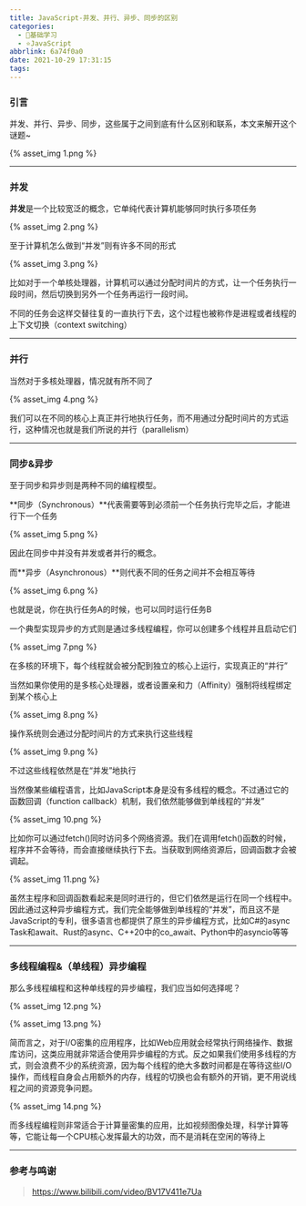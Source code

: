 ```yaml
---
title: JavaScript-并发、并行、异步、同步的区别
categories:
  - 🌙基础学习
  - ⭐JavaScript
abbrlink: 6a74f0a0
date: 2021-10-29 17:31:15
tags:
---
```


### 引言

并发、并行、异步、同步，这些属于之间到底有什么区别和联系，本文来解开这个谜题~

{% asset_img 1.png %}

***

<!--more-->

### 并发

**并发**是一个比较宽泛的概念，它单纯代表计算机能够同时执行多项任务

{% asset_img 2.png %}

至于计算机怎么做到“并发”则有许多不同的形式

{% asset_img 3.png %}

比如对于一个单核处理器，计算机可以通过分配时间片的方式，让一个任务执行一段时间，然后切换到另外一个任务再运行一段时间。

不同的任务会这样交替往复的一直执行下去，这个过程也被称作是进程或者线程的上下文切换（context switching）

***

### 并行

当然对于多核处理器，情况就有所不同了

{% asset_img 4.png %}

我们可以在不同的核心上真正并行地执行任务，而不用通过分配时间片的方式运行，这种情况也就是我们所说的并行（parallelism）

***

### 同步&异步

至于同步和异步则是两种不同的编程模型。

**同步（Synchronous）**代表需要等到必须前一个任务执行完毕之后，才能进行下一个任务

{% asset_img 5.png %}

因此在同步中并没有并发或者并行的概念。

而**异步（Asynchronous）**则代表不同的任务之间并不会相互等待

{% asset_img 6.png %}

也就是说，你在执行任务A的时候，也可以同时运行任务B

一个典型实现异步的方式则是通过多线程编程，你可以创建多个线程并且启动它们

{% asset_img 7.png %}

在多核的环境下，每个线程就会被分配到独立的核心上运行，实现真正的“并行”

当然如果你使用的是多核心处理器，或者设置亲和力（Affinity）强制将线程绑定到某个核心上

{% asset_img 8.png %}

操作系统则会通过分配时间片的方式来执行这些线程

{% asset_img 9.png %}

不过这些线程依然是在“并发”地执行

当然像某些编程语言，比如JavaScript本身是没有多线程的概念。不过通过它的函数回调（function callback）机制，我们依然能够做到单线程的“并发”

{% asset_img 10.png %}

比如你可以通过fetch()同时访问多个网络资源。我们在调用fetch()函数的时候，程序并不会等待，而会直接继续执行下去。当获取到网络资源后，回调函数才会被调起。

{% asset_img 11.png %}

虽然主程序和回调函数看起来是同时进行的，但它们依然是运行在同一个线程中。因此通过这种异步编程方式，我们完全能够做到单线程的“并发”，而且这不是JavaScript的专利，很多语言也都提供了原生的异步编程方式，比如C#的async Task和await、Rust的async、C++20中的co_await、Python中的asyncio等等

***

### 多线程编程&（单线程）异步编程

那么多线程编程和这种单线程的异步编程，我们应当如何选择呢？

{% asset_img 12.png %}

{% asset_img 13.png %}

简而言之，对于I/O密集的应用程序，比如Web应用就会经常执行网络操作、数据库访问，这类应用就非常适合使用异步编程的方式。反之如果我们使用多线程的方式，则会浪费不少的系统资源，因为每个线程的绝大多数时间都是在等待这些I/O操作，而线程自身会占用额外的内存，线程的切换也会有额外的开销，更不用说线程之间的资源竞争问题。

{% asset_img 14.png %}

而多线程编程则非常适合于计算量密集的应用，比如视频图像处理，科学计算等等，它能让每一个CPU核心发挥最大的功效，而不是消耗在空闲的等待上

***

### 参考与鸣谢

> <https://www.bilibili.com/video/BV17V411e7Ua>
